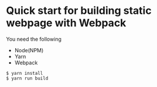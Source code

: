 Quick start for building static webpage with Webpack
==========

You need the following

- Node(NPM)
- Yarn
- Webpack

```
$ yarn install
$ yarn run build
```
